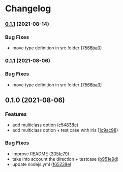 # Changelog

### [0.1.1](https://www.github.com/mljs/roc-multiclass/compare/v0.1.0...v0.1.1) (2021-08-14)


### Bug Fixes

* move type definition in src folder ([7566ba0](https://www.github.com/mljs/roc-multiclass/commit/7566ba09e8a1c7af1612c45b5d2402319aca29ff))

### [0.1.1](https://www.github.com/mljs/roc-multiclass/compare/v0.1.0...v0.1.1) (2021-08-06)


### Bug Fixes

* move type definition in src folder ([7566ba0](https://www.github.com/mljs/roc-multiclass/commit/7566ba09e8a1c7af1612c45b5d2402319aca29ff))

## 0.1.0 (2021-08-06)

### Features

- add multiclass option ([c54838c](https://www.github.com/mljs/roc-multiclass/commit/c54838c150e19b448a205f1f81e3ce5845cba539))
- add multiclass option + test case with iris ([1c9ac98](https://www.github.com/mljs/roc-multiclass/commit/1c9ac9813aa326b51fa7a2921d9f040bf517e9df))

### Bug Fixes

- improve README ([305fe79](https://www.github.com/mljs/roc-multiclass/commit/305fe79645367f4a83f7d667c3ca3d0df94efbde))
- take into account the direction + testcase ([b951e9d](https://www.github.com/mljs/roc-multiclass/commit/b951e9d190b5de431af2e980d41b9378906a5ed3))
- update nodejs.yml ([f65238e](https://www.github.com/mljs/roc-multiclass/commit/f65238e608fb769b00babab0eb1d3ec1ffa80643))
